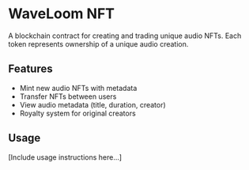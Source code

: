 # WaveLoom NFT
A blockchain contract for creating and trading unique audio NFTs. Each token represents ownership of a unique audio creation.

## Features
- Mint new audio NFTs with metadata
- Transfer NFTs between users
- View audio metadata (title, duration, creator)
- Royalty system for original creators

## Usage
[Include usage instructions here...]
